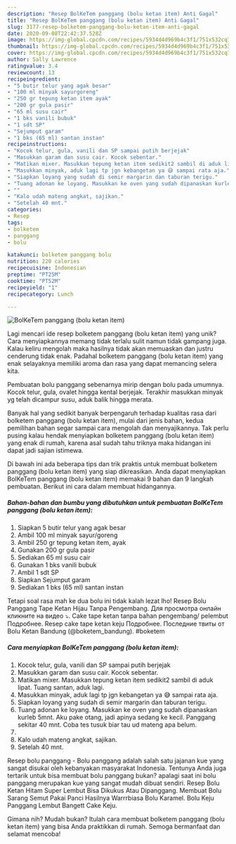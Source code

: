 ```yaml
---
description: "Resep BolKeTem panggang (bolu ketan item) Anti Gagal"
title: "Resep BolKeTem panggang (bolu ketan item) Anti Gagal"
slug: 3177-resep-bolketem-panggang-bolu-ketan-item-anti-gagal
date: 2020-09-08T22:42:37.528Z
image: https://img-global.cpcdn.com/recipes/5934d4d969b4c3f1/751x532cq70/bolketem-panggang-bolu-ketan-item-foto-resep-utama.jpg
thumbnail: https://img-global.cpcdn.com/recipes/5934d4d969b4c3f1/751x532cq70/bolketem-panggang-bolu-ketan-item-foto-resep-utama.jpg
cover: https://img-global.cpcdn.com/recipes/5934d4d969b4c3f1/751x532cq70/bolketem-panggang-bolu-ketan-item-foto-resep-utama.jpg
author: Sally Lawrence
ratingvalue: 3.4
reviewcount: 13
recipeingredient:
- "5 butir telur yang agak besar"
- "100 ml minyak sayurgoreng"
- "250 gr tepung ketan item ayak"
- "200 gr gula pasir"
- "65 ml susu cair"
- "1 bks vanili bubuk"
- "1 sdt SP"
- "Sejumput garam"
- "1 bks (65 ml) santan instan"
recipeinstructions:
- "Kocok telur, gula, vanili dan SP sampai putih berjejak"
- "Masukkan garam dan susu cair. Kocok sebentar."
- "Matikan mixer. Masukkan tepung ketan item sedikit2 sambil di aduk lipat. Tuang santan, aduk lagi."
- "Masukkan minyak, aduk lagi tp jgn kebangetan ya 😅 sampai rata aja."
- "Siapkan loyang yang sudah di semir margarin dan taburan terigu."
- "Tuang adonan ke loyang. Masukkan ke oven yang sudah dipanaskan kurleb 5mnt. Aku pake otang, jadi apinya sedang ke kecil. Panggang sekitar 40 mnt. Coba tes tusuk biar tau ud mateng apa belum."
- ""
- "Kalo udah mateng angkat, sajikan."
- "Setelah 40 mnt."
categories:
- Resep
tags:
- bolketem
- panggang
- bolu

katakunci: bolketem panggang bolu 
nutrition: 220 calories
recipecuisine: Indonesian
preptime: "PT25M"
cooktime: "PT52M"
recipeyield: "1"
recipecategory: Lunch

---
```



![BolKeTem panggang (bolu ketan item)](https://img-global.cpcdn.com/recipes/5934d4d969b4c3f1/751x532cq70/bolketem-panggang-bolu-ketan-item-foto-resep-utama.jpg)

Lagi mencari ide resep bolketem panggang (bolu ketan item) yang unik? Cara menyiapkannya memang tidak terlalu sulit namun tidak gampang juga. Kalau keliru mengolah maka hasilnya tidak akan memuaskan dan justru cenderung tidak enak. Padahal bolketem panggang (bolu ketan item) yang enak selayaknya memiliki aroma dan rasa yang dapat memancing selera kita.

Pembuatan bolu panggang sebenarnya mirip dengan bolu pada umumnya. Kocok telur, gula, ovalet hingga kental berjejak. Terakhir masukkan minyak yg telah dicampur susu, aduk balik hingga merata.

Banyak hal yang sedikit banyak berpengaruh terhadap kualitas rasa dari bolketem panggang (bolu ketan item), mulai dari jenis bahan, kedua pemilihan bahan segar sampai cara mengolah dan menyajikannya. Tak perlu pusing kalau hendak menyiapkan bolketem panggang (bolu ketan item) yang enak di rumah, karena asal sudah tahu triknya maka hidangan ini dapat jadi sajian istimewa.


Di bawah ini ada beberapa tips dan trik praktis untuk membuat bolketem panggang (bolu ketan item) yang siap dikreasikan. Anda dapat menyiapkan BolKeTem panggang (bolu ketan item) memakai 9 bahan dan 9 langkah pembuatan. Berikut ini cara dalam membuat hidangannya.

<!--inarticleads1-->

##### Bahan-bahan dan bumbu yang dibutuhkan untuk pembuatan BolKeTem panggang (bolu ketan item):

1. Siapkan 5 butir telur yang agak besar
1. Ambil 100 ml minyak sayur/goreng
1. Ambil 250 gr tepung ketan item, ayak
1. Gunakan 200 gr gula pasir
1. Sediakan 65 ml susu cair
1. Gunakan 1 bks vanili bubuk
1. Ambil 1 sdt SP
1. Siapkan Sejumput garam
1. Sediakan 1 bks (65 ml) santan instan


Tetapi soal rasa mah ke dua bolu ini tidak kalah lezat lho! Resep Bolu Panggang Tape Ketan Hijau Tanpa Pengembang. Для просмотра онлайн кликните на видео ⤵. Cake tape ketan tanpa bahan pengembang/ pelembut Подробнее. Resep cake tape ketan keju Подробнее. Последние твиты от Bolu Ketan Bandung (@boketem_bandung). #boketem 

<!--inarticleads2-->

##### Cara menyiapkan BolKeTem panggang (bolu ketan item):

1. Kocok telur, gula, vanili dan SP sampai putih berjejak
1. Masukkan garam dan susu cair. Kocok sebentar.
1. Matikan mixer. Masukkan tepung ketan item sedikit2 sambil di aduk lipat. Tuang santan, aduk lagi.
1. Masukkan minyak, aduk lagi tp jgn kebangetan ya 😅 sampai rata aja.
1. Siapkan loyang yang sudah di semir margarin dan taburan terigu.
1. Tuang adonan ke loyang. Masukkan ke oven yang sudah dipanaskan kurleb 5mnt. Aku pake otang, jadi apinya sedang ke kecil. Panggang sekitar 40 mnt. Coba tes tusuk biar tau ud mateng apa belum.
1. 
1. Kalo udah mateng angkat, sajikan.
1. Setelah 40 mnt.


Resep bolu panggang - Bolu panggang adalah salah satu jajanan kue yang sangat disukai oleh kebanyakan masyarakat Indonesia. Tentunya Anda juga tertarik untuk bisa membuat bolu panggang bukan? apalagi saat ini bolu panggang merupakan kue yang sangat mudah dibuat sendiri. Resep Bolu Ketan Hitam Super Lembut Bisa Dikukus Atau Dipanggang. Membuat Bolu Sarang Semut Pakai Panci Hasilnya Warrrbiasa Bolu Karamel. Bolu Keju Panggang Lembut Bangett Cake Keju. 

Gimana nih? Mudah bukan? Itulah cara membuat bolketem panggang (bolu ketan item) yang bisa Anda praktikkan di rumah. Semoga bermanfaat dan selamat mencoba!
